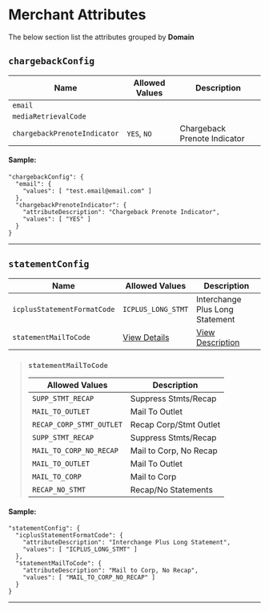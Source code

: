 # Merchant Attributes

The below section list the attributes grouped by **Domain**

## `chargebackConfig`

| Name | Allowed Values | Description |
| -------- | ------- | ------- |
| `email` | | |
| `mediaRetrievalCode` | | |
| `chargebackPrenoteIndicator` | `YES`, `NO` | Chargeback Prenote Indicator |

#### Sample:

```
"chargebackConfig": {
  "email": {
    "values": [ "test.email@email.com" ]
  },
  "chargebackPrenoteIndicator": {
    "attributeDescription": "Chargeback Prenote Indicator",
    "values": [ "YES" ]
  }
}
```
---

## `statementConfig`

| Name | Allowed Values | Description |
| -------- | ------- | ------- |
| `icplusStatementFormatCode` | `ICPLUS_LONG_STMT` | Interchange Plus Long Statement |
| `statementMailToCode` | [View Details](#statementmailtocode) | [View Description](#statementmailtocode) |

> ### `statementMailToCode`
>
> | Allowed Values | Description |
> | ------- | ------- |
> | `SUPP_STMT_RECAP` | Suppress Stmts/Recap |
> | `MAIL_TO_OUTLET` | Mail To Outlet |
> | `RECAP_CORP_STMT_OUTLET` | Recap Corp/Stmt Outlet |
> | `SUPP_STMT_RECAP` | Suppress Stmts/Recap |
> | `MAIL_TO_CORP_NO_RECAP` | Mail to Corp, No Recap |
> | `MAIL_TO_OUTLET` | Mail To Outlet |
> | `MAIL_TO_CORP` | Mail to Corp |
> | `RECAP_NO_STMT` | Recap/No Statements |

#### Sample:

```
"statementConfig": {
  "icplusStatementFormatCode": {
    "attributeDescription": "Interchange Plus Long Statement",
    "values": [ "ICPLUS_LONG_STMT" ]
  },
  "statementMailToCode": {
    "attributeDescription": "Mail to Corp, No Recap",
    "values": [ "MAIL_TO_CORP_NO_RECAP" ]
  }
}
```
---
